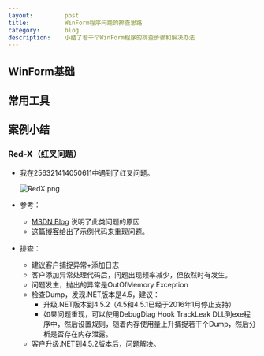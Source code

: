 ```yaml
---
layout:         post
title:          WinForm程序问题的排查思路
category:       blog
description:    小结了若干个WinForm程序的排查步骤和解决办法
---
```


## WinForm基础

## 常用工具

## 案例小结

### Red-X（红叉问题）
- 我在256321414050611中遇到了红叉问题。

	![RedX.png](http://7xudfs.com1.z0.glb.clouddn.com/1689ecbf60a940cc80452289d2d5df7d-RedX.png)

- 参考：
	- [MSDN Blog](https://blogs.msdn.microsoft.com/shawnhar/2010/11/22/winforms-and-the-big-red-x-of-doom/) 说明了此类问题的原因
	- 这篇[博客](https://oliversturm.com/2005/03/23/red-x/)给出了示例代码来重现问题。
- 排查：
	- 建议客户捕捉异常+添加日志
	- 客户添加异常处理代码后，问题出现频率减少，但依然时有发生。
	- 问题发生，抛出的异常是OutOfMemory Exception
	- 检查Dump，发现.NET版本是4.5，建议：
		- 升级.NET版本到4.5.2（4.5和4.5.1已经于2016年1月停止支持）
		- 如果问题重现，可以使用DebugDiag Hook TrackLeak DLL到exe程序中，然后设置规则，随着内存使用量上升捕捉若干个Dump，然后分析是否存在内存泄露。
	- 客户升级.NET到4.5.2版本后，问题解决。